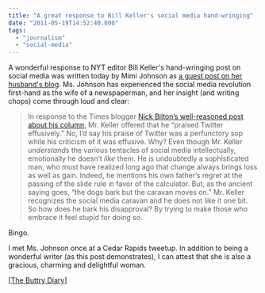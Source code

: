 ```yaml
---
title: "A great response to Bill Keller's social media hand-wringing"
date: "2011-05-19T14:52:40.000"
tags: 
  - "journalism"
  - "social-media"
---
```


A wonderful response to NYT editor Bill Keller's hand-wringing post on social media was written today by Mimi Johnson as [a guest post on her husband's blog](http://stevebuttry.wordpress.com/2011/05/19/guest-post-by-mimi-johnson-with-social-media-advice-for-bill-keller/). Ms. Johnson has experienced the social media revolution first-hand as the wife of a newspaperman, and her insight (and writing chops) come through loud and clear:

> In response to the Times blogger [Nick Bilton’s well-reasoned post about his column](http://bits.blogs.nytimes.com/2011/05/18/this-is-your-brain-on-twitter/), Mr. Keller offered that he “praised Twitter effusively.” No, I’d say his praise of Twitter was a perfunctory sop while his criticism of it was effusive. Why? Even though Mr. Keller _understands_ the various tentacles of social media intellectually, emotionally he doesn’t _like_ them. He is undoubtedly a sophisticated man, who must have realized long ago that change always brings loss as well as gain. Indeed, he mentions his own father’s regret at the passing of the slide rule in favor of the calculator. But, as the ancient saying goes, “the dogs bark but the caravan moves on.” Mr. Keller recognizes the social media caravan and he does not like it one bit. So how does he bark his disapproval? By trying to make those who embrace it feel stupid for doing so.

Bingo.

I met Ms. Johnson once at a Cedar Rapids tweetup. In addition to being a wonderful writer (as this post demonstrates), I can attest that she is also a gracious, charming and delightful woman.

\[[The Buttry Diary](http://stevebuttry.wordpress.com/2011/05/19/guest-post-by-mimi-johnson-with-social-media-advice-for-bill-keller/)\]
